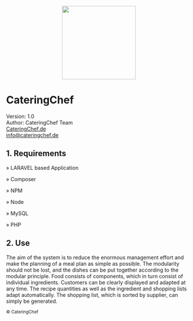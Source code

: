 <p align="center"><img src="https://cateringchef.de/img/LogoOpen.png" width="200"></p>

<h1>CateringChef</h1>
<p>
    Version: 1.0 <br>
    Author: CateringChef Team <br>
    <a href="cateringchef.de">CateringChef.de</a><br>
    <a href="mailto:info@cateringchef.de">info@cateringchef.de</a><br>
</p>


<h2>1. Requirements</h3>
<p>&raquo; LARAVEL based Application</p>
<p>&raquo; Composer</p>
<p>&raquo; NPM</p>
<p>&raquo; Node</p>
<p>&raquo; MySQL</p>
<p>&raquo; PHP</p>

<h2>2. Use</h2>

<p>The aim of the system is to reduce the enormous management effort and make the planning of a meal plan as simple as possible. The modularity should not be lost, and the dishes can be put together according to the modular principle. Food consists of components, which in turn consist of individual ingredients. Customers can be clearly displayed and adapted at any time. The recipe quantities as well as the ingredient and shopping lists adapt automatically. The shopping list, which is sorted by supplier, can simply be generated.</p>


<sub>&copy; CateringChef<br></sub>

